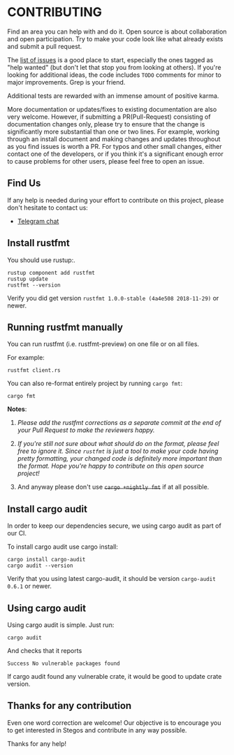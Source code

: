 # CONTRIBUTING

Find an area you can help with and do it. Open source is about collaboration
and open participation. Try to make your code look like what already exists
and submit a pull request.

The [list of issues](https://github.com/stegos/stegos/issues) is a good place
to start, especially the ones tagged as "help wanted" (but don't let that
stop you from looking at others). If you're looking for additional ideas,
the code includes `TODO` comments for minor to major improvements.
Grep is your friend.

Additional tests are rewarded with an immense amount of positive karma.

More documentation or updates/fixes to existing documentation are also very
welcome. However, if submitting a PR(Pull-Request) consisting of documentation
changes only, please try to ensure that the change is significantly more
substantial than one or two lines. For example, working through an install
document and making changes and updates throughout as you find issues is
worth a PR. For typos and other small changes, either contact one of
the developers, or if you think it's a significant enough error to cause
problems for other users, please feel free to open an issue.

## Find Us

If any help is needed during your effort to contribute on this project,
please don't hesitate to contact us:
* [Telegram chat](https://t.me/stegos4privacy)

## Install rustfmt

You should use rustup:.

```
rustup component add rustfmt
rustup update
rustfmt --version
```

Verify you did get version `rustfmt 1.0.0-stable (4a4e508 2018-11-29)`
or newer.

## Running rustfmt manually

You can run rustfmt (i.e. rustfmt-preview) on one file or on all files.

For example:

```
rustfmt client.rs
```

You can also re-format entirely project by running `cargo fmt`:

```
cargo fmt
```

**Notes**:
1. *Please add the rustfmt corrections as a separate commit at the end of your
   Pull Request to make the reviewers happy.*

2. *If you're still not sure about what should do on the format, please feel
   free to ignore it. Since `rustfmt` is just a tool to make your code having
   pretty formatting, your changed code is definitely more important than
   the format. Hope you're happy to contribute on this open source project!*

3. And anyway please don't use ~~`cargo +nightly fmt`~~ if at all possible.


## Install cargo audit

In order to keep our dependencies secure,
we using cargo audit as part of our CI.

To install cargo audit use cargo install:

```
cargo install cargo-audit
cargo audit --version
```

Verify that you using latest cargo-audit, it should be version `cargo-audit 0.6.1`
or newer.

## Using cargo audit

Using cargo audit is simple. Just run:

```
cargo audit
```

And checks that it reports

```
Success No vulnerable packages found
```

If cargo audit found any vulnerable crate, it would be good to
update crate version.

## Thanks for any contribution

Even one word correction are welcome! Our objective is to encourage you to
get interested in Stegos and contribute in any way possible.

Thanks for any help!
